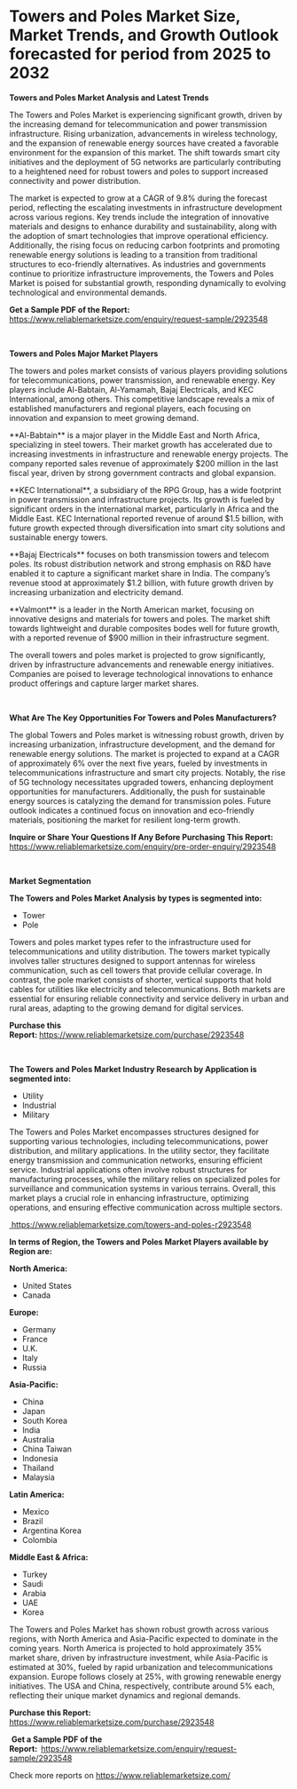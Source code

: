 <p><h1>Towers and Poles Market Size, Market Trends, and Growth Outlook forecasted for period from 2025 to 2032</h1></p><p><strong>Towers and Poles Market Analysis and Latest Trends</strong></p>
<p><p>The Towers and Poles Market is experiencing significant growth, driven by the increasing demand for telecommunication and power transmission infrastructure. Rising urbanization, advancements in wireless technology, and the expansion of renewable energy sources have created a favorable environment for the expansion of this market. The shift towards smart city initiatives and the deployment of 5G networks are particularly contributing to a heightened need for robust towers and poles to support increased connectivity and power distribution.</p><p>The market is expected to grow at a CAGR of 9.8% during the forecast period, reflecting the escalating investments in infrastructure development across various regions. Key trends include the integration of innovative materials and designs to enhance durability and sustainability, along with the adoption of smart technologies that improve operational efficiency. Additionally, the rising focus on reducing carbon footprints and promoting renewable energy solutions is leading to a transition from traditional structures to eco-friendly alternatives. As industries and governments continue to prioritize infrastructure improvements, the Towers and Poles Market is poised for substantial growth, responding dynamically to evolving technological and environmental demands.</p></p>
<p><strong>Get a Sample PDF of the Report:&nbsp;</strong> <a href="https://www.reliablemarketsize.com/enquiry/request-sample/2923548?utm_campaign=2749&utm_medium=2&utm_source=Github&utm_content=ia&utm_term=12032025&utm_id=towers-and-poles">https://www.reliablemarketsize.com/enquiry/request-sample/2923548</a></p>
<p>&nbsp;</p>
<p><strong>Towers and Poles Major Market Players</strong></p>
<p><p>The towers and poles market consists of various players providing solutions for telecommunications, power transmission, and renewable energy. Key players include Al-Babtain, Al-Yamamah, Bajaj Electricals, and KEC International, among others. This competitive landscape reveals a mix of established manufacturers and regional players, each focusing on innovation and expansion to meet growing demand.</p><p>**Al-Babtain** is a major player in the Middle East and North Africa, specializing in steel towers. Their market growth has accelerated due to increasing investments in infrastructure and renewable energy projects. The company reported sales revenue of approximately $200 million in the last fiscal year, driven by strong government contracts and global expansion.</p><p>**KEC International**, a subsidiary of the RPG Group, has a wide footprint in power transmission and infrastructure projects. Its growth is fueled by significant orders in the international market, particularly in Africa and the Middle East. KEC International reported revenue of around $1.5 billion, with future growth expected through diversification into smart city solutions and sustainable energy towers.</p><p>**Bajaj Electricals** focuses on both transmission towers and telecom poles. Its robust distribution network and strong emphasis on R&D have enabled it to capture a significant market share in India. The company’s revenue stood at approximately $1.2 billion, with future growth driven by increasing urbanization and electricity demand.</p><p>**Valmont** is a leader in the North American market, focusing on innovative designs and materials for towers and poles. The market shift towards lightweight and durable composites bodes well for future growth, with a reported revenue of $900 million in their infrastructure segment.</p><p>The overall towers and poles market is projected to grow significantly, driven by infrastructure advancements and renewable energy initiatives. Companies are poised to leverage technological innovations to enhance product offerings and capture larger market shares.</p></p>
<p>&nbsp;</p>
<p><strong>What Are The Key Opportunities For Towers and Poles Manufacturers?</strong></p>
<p><p>The global Towers and Poles market is witnessing robust growth, driven by increasing urbanization, infrastructure development, and the demand for renewable energy solutions. The market is projected to expand at a CAGR of approximately 6% over the next five years, fueled by investments in telecommunications infrastructure and smart city projects. Notably, the rise of 5G technology necessitates upgraded towers, enhancing deployment opportunities for manufacturers. Additionally, the push for sustainable energy sources is catalyzing the demand for transmission poles. Future outlook indicates a continued focus on innovation and eco-friendly materials, positioning the market for resilient long-term growth.</p></p>
<p><strong>Inquire or Share Your Questions If Any Before Purchasing This Report:</strong> <a href="https://www.reliablemarketsize.com/enquiry/pre-order-enquiry/2923548?utm_campaign=2749&utm_medium=2&utm_source=Github&utm_content=ia&utm_term=12032025&utm_id=towers-and-poles">https://www.reliablemarketsize.com/enquiry/pre-order-enquiry/2923548</a></p>
<p>&nbsp;</p>
<p><strong>Market Segmentation</strong></p>
<p><strong>The Towers and Poles Market Analysis by types is segmented into:</strong></p>
<p><ul><li>Tower</li><li>Pole</li></ul></p>
<p><p>Towers and poles market types refer to the infrastructure used for telecommunications and utility distribution. The towers market typically involves taller structures designed to support antennas for wireless communication, such as cell towers that provide cellular coverage. In contrast, the pole market consists of shorter, vertical supports that hold cables for utilities like electricity and telecommunications. Both markets are essential for ensuring reliable connectivity and service delivery in urban and rural areas, adapting to the growing demand for digital services.</p></p>
<p><strong>Purchase this Report:&nbsp;</strong><a href="https://www.reliablemarketsize.com/purchase/2923548?utm_campaign=2749&utm_medium=2&utm_source=Github&utm_content=ia&utm_term=12032025&utm_id=towers-and-poles">https://www.reliablemarketsize.com/purchase/2923548</a></p>
<p>&nbsp;</p>
<p><strong>The Towers and Poles Market Industry Research by Application is segmented into:</strong></p>
<p><ul><li>Utility</li><li>Industrial</li><li>Military</li></ul></p>
<p><p>The Towers and Poles Market encompasses structures designed for supporting various technologies, including telecommunications, power distribution, and military applications. In the utility sector, they facilitate energy transmission and communication networks, ensuring efficient service. Industrial applications often involve robust structures for manufacturing processes, while the military relies on specialized poles for surveillance and communication systems in various terrains. Overall, this market plays a crucial role in enhancing infrastructure, optimizing operations, and ensuring effective communication across multiple sectors.</p></p>
<p><a href="https://www.reliablemarketsize.com/towers-and-poles-r2923548?utm_campaign=2749&utm_medium=2&utm_source=Github&utm_content=ia&utm_term=12032025&utm_id=towers-and-poles">&nbsp;https://www.reliablemarketsize.com/towers-and-poles-r2923548</a></p>
<p><strong>In terms of Region, the Towers and Poles Market Players available by Region are:</strong></p>
<p>
    <p> <strong> North America: </strong>
        <ul>
            <li>United States</li>
            <li>Canada</li>
        </ul>
        </p> 
    <p> <strong> Europe: </strong>
        <ul>
            <li>Germany</li>
            <li>France</li>
            <li>U.K.</li>
            <li>Italy</li>
            <li>Russia</li>
        </ul>
        </p> 
    <p> <strong> Asia-Pacific: </strong>
        <ul>
            <li>China</li>
            <li>Japan</li>
            <li>South Korea</li>
            <li>India</li>
            <li>Australia</li>
            <li>China Taiwan</li>
            <li>Indonesia</li>
            <li>Thailand</li>
            <li>Malaysia</li>
        </ul>
        </p> 
    <p> <strong> Latin America: </strong>
        <ul>
            <li>Mexico</li>
            <li>Brazil</li>
            <li>Argentina Korea</li>
            <li>Colombia</li>
        </ul>
        </p> 
    <p> <strong> Middle East & Africa: </strong>
        <ul>
            <li>Turkey</li>
            <li>Saudi</li>
            <li>Arabia</li>
            <li>UAE</li>
            <li>Korea</li>
        </ul>
    </p>
    </p>
<p><p>The Towers and Poles Market has shown robust growth across various regions, with North America and Asia-Pacific expected to dominate in the coming years. North America is projected to hold approximately 35% market share, driven by infrastructure investment, while Asia-Pacific is estimated at 30%, fueled by rapid urbanization and telecommunications expansion. Europe follows closely at 25%, with growing renewable energy initiatives. The USA and China, respectively, contribute around 5% each, reflecting their unique market dynamics and regional demands.</p></p>
<p><strong>Purchase this Report: </strong><a href="https://www.reliablemarketsize.com/purchase/2923548?utm_campaign=2749&utm_medium=2&utm_source=Github&utm_content=ia&utm_term=12032025&utm_id=towers-and-poles">https://www.reliablemarketsize.com/purchase/2923548</a></p>
<p>&nbsp;<strong>Get a Sample PDF of the Report:&nbsp;&nbsp;</strong><a href="https://www.reliablemarketsize.com/enquiry/request-sample/2923548?utm_campaign=2749&utm_medium=2&utm_source=Github&utm_content=ia&utm_term=12032025&utm_id=towers-and-poles">https://www.reliablemarketsize.com/enquiry/request-sample/2923548</a></p>
<p><strong></strong></p>
<p>Check more reports on <a href="https://www.reliablemarketsize.com/?utm_campaign=2749&utm_medium=2&utm_source=Github&utm_content=ia&utm_term=12032025&utm_id=towers-and-poles">https://www.reliablemarketsize.com/</a></p>